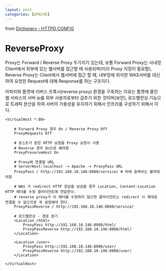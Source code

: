 ```yaml
---
layout: post
categories: [APACHE]
---
```

from [Dictionary - HTTPD CONFIG](https://github.com/newkayak12/Dictionary/blob/master/apache/01.ReverseProxy.md)

# ReverseProxy

Proxy는 Forward / Reverse Proxy 두가지가 있는데,
보통 Forward Proxy는 사내망 Client에서 외부에 있는 웹서버를 접근할 때 사용되며(미리 Proxy 지정이 필요함),
Reverse Proxy는 Client에서 웹서버에 접근 할 때, 내부망에 위치한 WAS서버를 대신하여 요청한 Request에 대해 Response를 하는 구조이다.

아파치와 톰캣에 리버스 프록시(reverse proxy) 환경을 구축하는 이유는 톰캣에 올린 웹 서비스의 서버 ip를 외부 사용자로부터 감추기 위한 것이며(보안), 로드밸런싱 기능으로 트래픽 분산을 하여 서버의 가용성을 유지하기 위해서 인프라를 구성하기 위해서 이다.

```
<VirtualHost *:80>
	
	# Forward Proxy 경우 On / Reverse Proxy Off
	ProxyRequests Off

	# 호스트가 받은 HTTP 요청을 Proxy 요청시 사용
    # Reverse 경우 On으로 해야함
	ProxyPreserveHost On

	# Proxy에 연결할 URL 
    # ServerHost:localhost -> Apache -> ProxyPass URL
	ProxyPass / http://192.168.10.146:8080/service/ # 뒤에 슬래쉬는 붙여줘야함

	# WAS 가 redirect HTTP 응답을 보냈을 경우 Location, Content-Location HTTP 헤더를 수정 클라이언트에 전달한다.
	# reverse proxy가 이 헤더를 수정하지 않으면 클라이언트는 redirect 시 제대로 연결할 수 없으므로 꼭 설정해야 한다.
	ProxyPassReverse / http://192.168.10.146:8080/service/

	# 로드밸런싱 - 경로 분기
	<Location /html>
		ProxyPass http://192.168.10.146:8080/html/
		ProxyPassReverse http://192.168.10.146:8080/html/
	</Location>
    
    <Location /user>
		ProxyPass http://192.168.10.146:8080/user/
		ProxyPassReverse http://192.168.10.146:8080/user/
	</Location>
	
</VirtualHost>
```